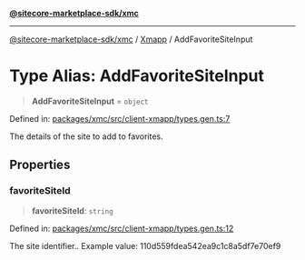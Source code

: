 [**@sitecore-marketplace-sdk/xmc**](../../../../README.md)

***

[@sitecore-marketplace-sdk/xmc](../../../../README.md) / [Xmapp](../README.md) / AddFavoriteSiteInput

# Type Alias: AddFavoriteSiteInput

> **AddFavoriteSiteInput** = `object`

Defined in: [packages/xmc/src/client-xmapp/types.gen.ts:7](https://github.com/Sitecore/marketplace-sdk/blob/main/packages/xmc/src/client-xmapp/types.gen.ts#L7)

The details of the site to add to favorites.

## Properties

### favoriteSiteId

> **favoriteSiteId**: `string`

Defined in: [packages/xmc/src/client-xmapp/types.gen.ts:12](https://github.com/Sitecore/marketplace-sdk/blob/main/packages/xmc/src/client-xmapp/types.gen.ts#L12)

The site identifier..
Example value: 110d559fdea542ea9c1c8a5df7e70ef9
